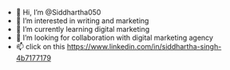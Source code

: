 - 👋 Hi, I’m @Siddhartha050
- 👀 I’m interested in writing and marketing
- 🌱 I’m currently learning digital marketing
- 💞️ I’m looking for collaboration with digital marketing agency
- 📫 click on this https://www.linkedin.com/in/siddhartha-singh-4b7177179
<!---
Siddhartha050/Siddhartha050 is a ✨ special ✨ repository because its `README.md` (this file) appears on your GitHub profile.
You can click the Preview link to take a look at your changes.
--->
